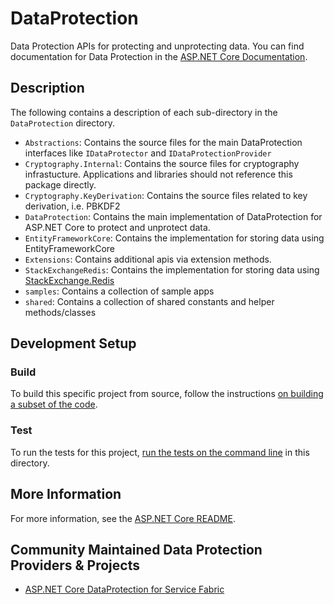 # DataProtection

Data Protection APIs for protecting and unprotecting data. You can find documentation for Data Protection in the [ASP.NET Core Documentation](https://docs.microsoft.com/aspnet/core/security/data-protection/).

## Description

The following contains a description of each sub-directory in the `DataProtection` directory.

- `Abstractions`: Contains the source files for the main DataProtection interfaces like `IDataProtector` and `IDataProtectionProvider`
- `Cryptography.Internal`: Contains the source files for cryptography infrastucture. Applications and libraries should not reference this package directly.
- `Cryptography.KeyDerivation`: Contains the source files related to key derivation, i.e. PBKDF2
- `DataProtection`: Contains the main implementation of DataProtection for ASP.NET Core to protect and unprotect data.
- `EntityFrameworkCore`: Contains the implementation for storing data using EntityFrameworkCore
- `Extensions`: Contains additional apis via extension methods.
- `StackExchangeRedis`: Contains the implementation for storing data using [StackExchange.Redis](https://stackexchange.github.io/StackExchange.Redis/)
- `samples`: Contains a collection of sample apps
- `shared`: Contains a collection of shared constants and helper methods/classes

## Development Setup

### Build

To build this specific project from source, follow the instructions [on building a subset of the code](../../docs/BuildFromSource.md#building-a-subset-of-the-code).

### Test

To run the tests for this project, [run the tests on the command line](../../docs/BuildFromSource.md#running-tests-on-command-line) in this directory.

## More Information

For more information, see the [ASP.NET Core README](../../README.md).

## Community Maintained Data Protection Providers & Projects

 - [ASP.NET Core DataProtection for Service Fabric](https://github.com/MedAnd/AspNetCore.DataProtection.ServiceFabric)

